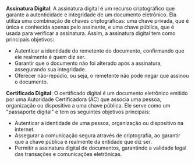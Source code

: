 **Assinatura Digital**:
A assinatura digital é um recurso criptográfico que garante a autenticidade e integridade de um documento eletrônico. Ela utiliza uma combinação de chaves criptográficas: uma chave privada, que é única e conhecida apenas pelo assinante, e uma chave pública, que é usada para verificar a assinatura. Assim, a assinatura digital tem como principais objetivos:
- Autenticar a identidade do remetente do documento, confirmando que ele realmente é quem diz ser.
- Garantir que o documento não foi alterado após a assinatura, assegurando sua integridade.  
- Oferecer não-repúdio, ou seja, o remetente não pode negar que assinou o documento.

**Certificado Digital**:
O certificado digital é um documento eletrônico emitido por uma Autoridade Certificadora (AC) que associa uma pessoa, organização ou dispositivo a uma chave pública. Ele serve como um "passaporte digital" e tem os seguintes objetivos principais:
- Autenticar a identidade de uma pessoa, organização ou dispositivo na internet.
- Assegurar a comunicação segura através de criptografia, ao garantir que a chave pública é realmente da entidade que diz ser.
- Permitir a assinatura digital de documentos, garantindo a validade legal das transações e comunicações eletrônicas.